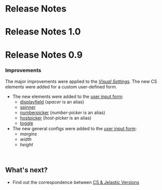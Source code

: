 # Release Notes

# Release Notes 1.0

# Release Notes 0.9

### Improvements                 

The major improvements were applied to the <a href="/1.5.2/creating-manifest/visual-settings/" target="blank"><em>Visual Settings</em></a>. The new CS elements were added for a custom user-defined form.                       

- The new elements were added to the <a href="/1.5.2/creating-manifest/visual-settings/" target="blank">user input form</a>:               
    - <a href="/1.5.2/creating-manifest/visual-settings/#displayfield" target="blank">displayfield</a> (*spacer* is an alias)                   
    - <a href="/1.5.2/creating-manifest/visual-settings/#spinner" target="blank">spinner</a>               
    - <a href="/1.5.2/creating-manifest/visual-settings/#numberpicker" target="blank">numberpicker</a> (*number-picker* is an alias)                    
    - <a href="/1.5.2/creating-manifest/visual-settings/#hostpicker" target="blank">hostpicker</a> (*host-picker* is an alias)                
    - <a href="/1.5.2/creating-manifest/visual-settings/#toggle" target="blank">toggle</a>                      
- The new general configs were added to the <a href="/1.5.2/creating-manifest/visual-settings/" target="blank">user input form</a>:                                   
    - *margins*
    - *width*
    - *height*

<br>
<h2> What's next?</h2>    

- Find out the correspondence between <a href="/jelastic-cs-correspondence/" target="_blank">CS & Jelastic Versions</a>             